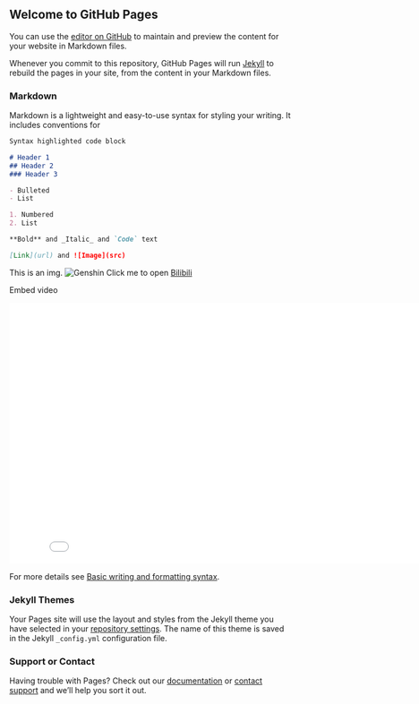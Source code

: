 ## Welcome to GitHub Pages

You can use the [editor on GitHub](https://github.com/zerzerzerz/xinanshuji/edit/gh-pages/index.md) to maintain and preview the content for your website in Markdown files.

Whenever you commit to this repository, GitHub Pages will run [Jekyll](https://jekyllrb.com/) to rebuild the pages in your site, from the content in your Markdown files.

### Markdown

Markdown is a lightweight and easy-to-use syntax for styling your writing. It includes conventions for

```markdown
Syntax highlighted code block

# Header 1
## Header 2
### Header 3

- Bulleted
- List

1. Numbered
2. List

**Bold** and _Italic_ and `Code` text

[Link](url) and ![Image](src)
```
This is an img.
![Genshin](./Snipaste_2022-02-18_00-20-14.png)
Click me to open [Bilibili](https://bilibili.com)

Embed video
<iframe src="//player.bilibili.com/player.html?aid=253853934&bvid=BV1TY411L7ZD&cid=501182278&page=1" height="467px" width="831px" scrolling="no" border="0" frameborder="no" framespacing="0" allowfullscreen="true"> </iframe>

For more details see [Basic writing and formatting syntax](https://docs.github.com/en/github/writing-on-github/getting-started-with-writing-and-formatting-on-github/basic-writing-and-formatting-syntax).

### Jekyll Themes

Your Pages site will use the layout and styles from the Jekyll theme you have selected in your [repository settings](https://github.com/zerzerzerz/xinanshuji/settings/pages). The name of this theme is saved in the Jekyll `_config.yml` configuration file.

### Support or Contact

Having trouble with Pages? Check out our [documentation](https://docs.github.com/categories/github-pages-basics/) or [contact support](https://support.github.com/contact) and we’ll help you sort it out.

